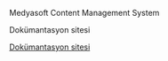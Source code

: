 Medyasoft Content Management System

Dokümantasyon sitesi

[Dokümantasyon sitesi](https://github.com/Medyasoft/mcms/wiki)
